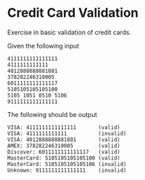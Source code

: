 #	Credit Card Validation

Exercise in basic validation of credit cards.

Given the following input

	4111111111111111
	4111111111111
	4012888888881881
	378282246310005
	6011111111111117
	5105105105105100
	5105 1051 0510 5106
	9111111111111111

The following should be output

	VISA: 4111111111111111       (valid)
	VISA: 4111111111111          (invalid)
	VISA: 4012888888881881       (valid)
	AMEX: 378282246310005        (valid)
	Discover: 6011111111111117   (valid)
	MasterCard: 5105105105105100 (valid)
	MasterCard: 5105105105105106 (invalid)
	Unknown: 9111111111111111    (invalid)